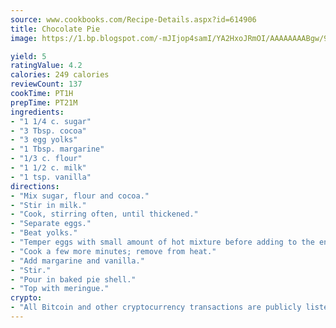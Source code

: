 ```yaml
---
source: www.cookbooks.com/Recipe-Details.aspx?id=614906
title: Chocolate Pie
image: https://1.bp.blogspot.com/-mJIjop4samI/YA2HxoJRmOI/AAAAAAAABgw/9Q6cN5purxQQ0M3111-VxRXtHYk4x987wCLcBGAsYHQ/s320/19.png

yield: 5
ratingValue: 4.2
calories: 249 calories
reviewCount: 137
cookTime: PT1H
prepTime: PT21M
ingredients:
- "1 1/4 c. sugar"
- "3 Tbsp. cocoa"
- "3 egg yolks"
- "1 Tbsp. margarine"
- "1/3 c. flour"
- "1 1/2 c. milk"
- "1 tsp. vanilla"
directions:
- "Mix sugar, flour and cocoa."
- "Stir in milk."
- "Cook, stirring often, until thickened."
- "Separate eggs."
- "Beat yolks."
- "Temper eggs with small amount of hot mixture before adding to the entire hot mixture."
- "Cook a few more minutes; remove from heat."
- "Add margarine and vanilla."
- "Stir."
- "Pour in baked pie shell."
- "Top with meringue."
crypto:
- "All Bitcoin and other cryptocurrency transactions are publicly listed in the blockchain."
---
```

